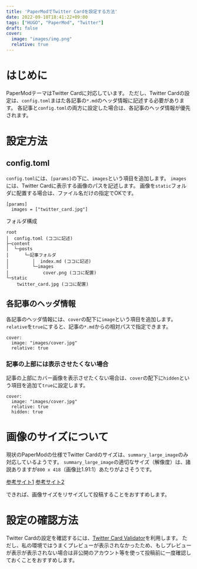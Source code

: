 ```yaml
---
title: 'PaperModでTwitter Cardを設定する方法'
date: 2022-09-10T18:41:22+09:00
tags: ["HUGO", "PaperMod", "Twitter"]
draft: false
cover:
  image: "images/img.png"
  relative: true
---
```

# はじめに
PaperModテーマはTwitter Cardに対応しています。
ただし、Twitter Cardの設定は、`config.toml`まはた各記事の`*.md`のヘッダ情報に記述する必要があります。
各記事と`config.toml`の両方に設定した場合は、各記事のヘッダ情報が優先されます。

# 設定方法
## config.toml
`config.toml`には、`[params]`の下に、`images`という項目を追加します。
`images`には、Twitter Cardに表示する画像のパスを記述します。
画像を`static`フォルダに配置する場合は、ファイル名だけの指定でOKです。

```
[params]
  images = ["twitter_card.jpg"]
```

フォルダ構成
```
root
│  config.toml (ココに記述)
├─content
│  └─posts
│      └─記事フォルダ
│         │  index.md (ココに記述)
│         └─images
│             cover.png (ココに配置)
└─static
    twitter_card.jpg (ココに配置)
```

## 各記事のヘッダ情報
各記事のヘッダ情報には、`cover`の配下に`image`という項目を追加します。
`relative`を`true`にすると、記事の`*.md`からの相対パスで指定できます。

```
cover:
  image: "images/cover.jpg"
  relative: true
```

### 記事の上部には表示させたくない場合
記事の上部にカバー画像を表示させたくない場合は、`cover`の配下に`hidden`という項目を追加て`true`に設定します。
```
cover:
  image: "images/cover.jpg"
  relative: true
  hidden: true
```

# 画像のサイズについて

現状のPaperModの仕様でTwitter Cardのサイズは、`summary_large_image`のみ対応しているようです。
`summary_large_image`の適切なサイズ（解像度）は、諸説ありますが`800 x 418`（画像比1.91:1）あたりがよさそうです。

[参考サイト1](https://developer.twitter.com/en/docs/twitter-for-websites/cards/overview/summary-card-with-large-image)
[参考サイト2](https://developers.facebook.com/docs/sharing/best-practices)


できれば、画像サイズをリサイズして投稿することをおすすめします。

# 設定の確認方法
Twitter Cardの設定を確認するには、[Twitter Card Validator](https://cards-dev.twitter.com/validator)を利用します。
ただし、私の環境ではうまくプレビューが表示されなかったため、もしプレビューが表示が表示されない場合は非公開のアカウント等を使って投稿前に一度確認しておくことをおすすめします。

